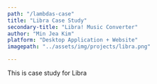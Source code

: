 ```yaml
---
path: "/lambdas-case"
title: "Libra Case Study"
secondary-title: "Libra! Music Converter"
author: "Min Jea Kim"
platform: "Desktop Application + Website"
imagepath: "../assets/img/projects/libra.png"

---
```



This is case study for Libra